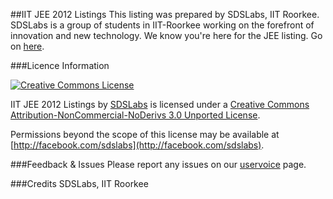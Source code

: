 ##IIT JEE 2012 Listings 
This listing was prepared by SDSLabs, IIT Roorkee. 
SDSLabs is a group of students in IIT-Roorkee working on the forefront of innovation and new technology.
We know you're here for the JEE listing. Go on [here](http://blog.sdslabs.co/jee).

###Licence Information

[![Creative Commons
License](http://i.creativecommons.org/l/by-nc-nd/3.0/88x31.png)](http://creativecommons.org/licenses/by-nc-nd/3.0/)

IIT JEE 2012 Listings by [SDSLabs](http://jee.sdslabs.co/) is licensed under a
[Creative Commons Attribution-NonCommercial-NoDerivs 3.0 Unported
License](http://creativecommons.org/licenses/by-nc-nd/3.0/).

Permissions beyond the scope of this license may be available at
[http://facebook.com/sdslabs](http://facebook.com/sdslabs). 

###Feedback &amp; Issues 
Please report any issues on our [uservoice](https://sdslabsco.uservoice.com) page. 

###Credits 
SDSLabs, IIT Roorkee

